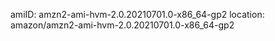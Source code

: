 amiID: amzn2-ami-hvm-2.0.20210701.0-x86_64-gp2
location: amazon/amzn2-ami-hvm-2.0.20210701.0-x86_64-gp2


